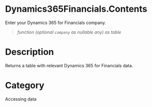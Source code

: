 # Dynamics365Financials.Contents
Enter your Dynamics 365 for Financials company.
> _function (optional <code>company</code> as nullable any) as table_

# Description 
Returns a table with relevant Dynamics 365 for Financials data.
# Category 
Accessing data

